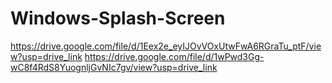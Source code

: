 # Windows-Splash-Screen
https://drive.google.com/file/d/1Eex2e_eyIJOvVOxUtwFwA6RGraTu_ptF/view?usp=drive_link
https://drive.google.com/file/d/1wPwd3Gg-wC8f4RdS8YuognljGvNIc7gv/view?usp=drive_link
